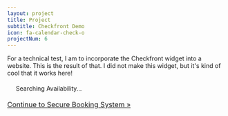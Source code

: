 ```yaml
---
layout: project
title: Project
subtitle: Checkfront Demo
icon: fa-calendar-check-o
projectNum: 6
---
```


For a technical test, I am to incorporate the Checkfront widget into a website. This is the result of that. I did not make this widget, but it's kind of cool that it works here!

<div>
<script type="text/javascript" src="//jayscodingservices.checkfront.com/lib/interface--31.js"></script>
<!-- CHECKFRONT BOOKING PLUGIN v23-->
<div id="CHECKFRONT_WIDGET_01"><p id="CHECKFRONT_LOADER" style="background: url('//jayscodingservices.checkfront.com/images/loader.gif') left center no-repeat; padding: 5px 5px 5px 20px">Searching Availability...</p></div>
<script>
new DROPLET.Widget ({
host: 'jayscodingservices.checkfront.com',
target: 'CHECKFRONT_WIDGET_01',
category_id: '11',
provider: 'droplet'
}).render();
</script>
<noscript><a href="https://jayscodingservices.checkfront.com/reserve/" style="font-size: 16px">Continue to Secure Booking System &raquo;</a></noscript>
</div>
